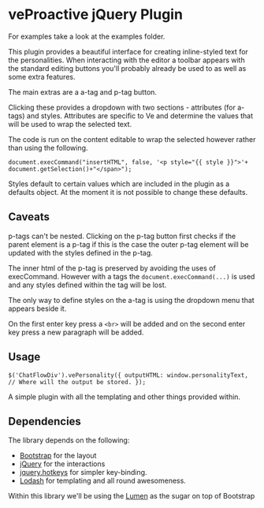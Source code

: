 veProactive jQuery Plugin
========

For examples take a look at the examples folder.

This plugin provides a beautiful interface for creating inline-styled text for the personalities.
When interacting with the editor a toolbar appears with the standard editing buttons you'll
probably already be used to as well as some extra features.

The main extras are a a-tag and p-tag button.

Clicking these provides a dropdown with two sections - attributes (for a-tags) and styles.
Attributes are specific to Ve and determine the values that will be used to wrap the selected
text.

The code is run on the content editable to wrap the selected however rather than using the following.

`document.execCommand("insertHTML", false, '<p style="{{ style }}">'+ document.getSelection()+"</span>");`

Styles default to certain values which are included in the plugin as a defaults object.
At the moment it is not possible to change these defaults.

## Caveats

p-tags can't be nested. Clicking on the p-tag button first checks if the parent element is a p-tag
if this is the case the outer p-tag element will be updated with the styles defined in the p-tag.

The inner html of the p-tag is preserved by avoiding the uses of execCommand. However with a tags the
`document.execCommand(...)` is used and any styles defined within the tag will be lost.

The only way to define styles on the a-tag is using the dropdown menu that appears beside it.

On the first enter key press a `<br>` will be added and on the second enter key press a new
paragraph will be added. 


## Usage

`$('ChatFlowDiv').vePersonality({
    outputHTML: window.personalityText, // Where will the output be stored.
});`

A simple plugin with all the templating and other things provided within.

## Dependencies

The library depends on the following:
* [Bootstrap](http://getbootstrap.com/components/) for the layout
* [jQuery](http://jquery.com/) for the interactions
* [jquery.hotkeys](https://github.com/jeresig/jquery.hotkeys) for simpler key-binding.
* [Lodash](http://lodash.com/docs#template) for templating and all round awesomeness.

Within this library we'll be using the [Lumen](http://bootswatch.com/lumen/) as the sugar on top of Bootstrap
